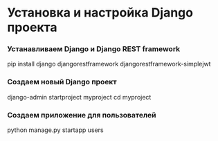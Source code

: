 # Установка и настройка Django проекта


### Устанавливаем Django и Django REST framework
pip install django djangorestframework djangorestframework-simplejwt

### Создаем новый Django проект
django-admin startproject myproject
cd myproject

### Создаем приложение для пользователей
python manage.py startapp users
